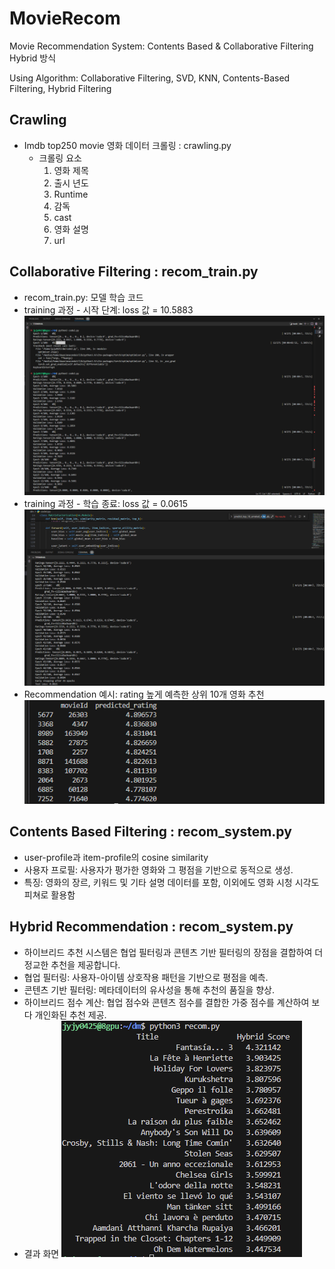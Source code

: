 # MovieRecom

Movie Recommendation System: Contents Based &amp; Collaborative Filtering Hybrid 방식

Using Algorithm: Collaborative Filtering, SVD, KNN, Contents-Based Filtering, Hybrid Filtering

## Crawling

- Imdb top250 movie 영화 데이터 크롤링 : crawling.py
  - 크롤링 요소
    1. 영화 제목
    2. 출시 년도
    3. Runtime
    4. 감독
    5. cast
    6. 영화 설명
    7. url

## Collaborative Filtering : recom_train.py

- recom_train.py: 모델 학습 코드
- training 과정 - 시작 단계: loss 값 = 10.5883
  ![training 과정 - 시작 단계: loss 값 = 10.5883](./images/training2.png)
- training 과정 - 학습 종료: loss 값 = 0.0615
  ![training 과정 - 학습 종료: loss 값 = 0.0615](./images/training1.png)
- Recommendation 예시: rating 높게 예측한 상위 10개 영화 추천
  ![Recommendation 예시: rating 높게 예측한 상위 10개 영화 추천](./images/recom.png)

## Contents Based Filtering : recom_system.py

- user-profile과 item-profile의 cosine similarity
- 사용자 프로필: 사용자가 평가한 영화와 그 평점을 기반으로 동적으로 생성.
- 특징: 영화의 장르, 키워드 및 기타 설명 데이터를 포함, 이외에도 영화 시청 시각도 피쳐로 활용함

## Hybrid Recommendation : recom_system.py

- 하이브리드 추천 시스템은 협업 필터링과 콘텐츠 기반 필터링의 장점을 결합하여 더 정교한 추천을 제공합니다.
- 협업 필터링: 사용자-아이템 상호작용 패턴을 기반으로 평점을 예측.
- 콘텐츠 기반 필터링: 메타데이터의 유사성을 통해 추천의 품질을 향상.
- 하이브리드 점수 계산: 협업 점수와 콘텐츠 점수를 결합한 가중 점수를 계산하여 보다 개인화된 추천 제공.
- 결과 화면
  ![결과 화면](./images/recommand_result.png)
